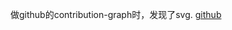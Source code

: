 做github的contribution-graph时，发现了svg.
[github](http://hhh.awecg.me/hello-world/read/SVG/github.svg)














